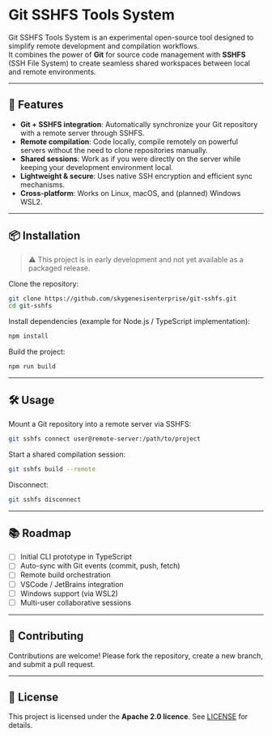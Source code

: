 # Git SSHFS Tools System

Git SSHFS Tools System is an experimental open-source tool designed to simplify remote development and compilation workflows.  
It combines the power of **Git** for source code management with **SSHFS** (SSH File System) to create seamless shared workspaces between local and remote environments.

---

## 🚀 Features
- **Git + SSHFS integration**: Automatically synchronize your Git repository with a remote server through SSHFS.
- **Remote compilation**: Code locally, compile remotely on powerful servers without the need to clone repositories manually.
- **Shared sessions**: Work as if you were directly on the server while keeping your development environment local.
- **Lightweight & secure**: Uses native SSH encryption and efficient sync mechanisms.
- **Cross-platform**: Works on Linux, macOS, and (planned) Windows WSL2.

---

## 📦 Installation
> ⚠️ This project is in early development and not yet available as a packaged release.

Clone the repository:
```bash
git clone https://github.com/skygenesisenterprise/git-sshfs.git
cd git-sshfs
```

Install dependencies (example for Node.js / TypeScript implementation):

```bash
npm install
```

Build the project:

```bash
npm run build
```

---

## 🛠 Usage

Mount a Git repository into a remote server via SSHFS:

```bash
git sshfs connect user@remote-server:/path/to/project
```

Start a shared compilation session:

```bash
git sshfs build --remote
```

Disconnect:

```bash
git sshfs disconnect
```

---

## 📚 Roadmap

* [ ] Initial CLI prototype in TypeScript
* [ ] Auto-sync with Git events (commit, push, fetch)
* [ ] Remote build orchestration
* [ ] VSCode / JetBrains integration
* [ ] Windows support (via WSL2)
* [ ] Multi-user collaborative sessions

---

## 🤝 Contributing

Contributions are welcome!
Please fork the repository, create a new branch, and submit a pull request.

---

## 📄 License

This project is licensed under the **Apache 2.0 licence**.
See [LICENSE](LICENSE) for details.

